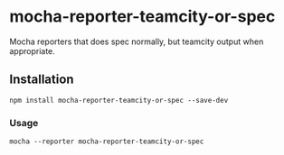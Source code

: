 # mocha-reporter-teamcity-or-spec

Mocha reporters that does spec normally, but teamcity output when appropriate.

## Installation

```
npm install mocha-reporter-teamcity-or-spec --save-dev
```

### Usage

```
mocha --reporter mocha-reporter-teamcity-or-spec
```
